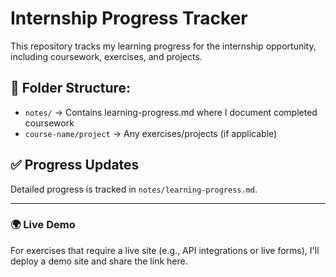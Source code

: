 # Internship Progress Tracker

This repository tracks my learning progress for the internship opportunity, including coursework, exercises, and projects.

## 📂 Folder Structure:
- `notes/` → Contains learning-progress.md where I document completed coursework
- `course-name/project` → Any exercises/projects (if applicable)

## ✅ Progress Updates
Detailed progress is tracked in `notes/learning-progress.md`.

---
### 🌍 Live Demo
For exercises that require a live site (e.g., API integrations or live forms), I'll deploy a demo site and share the link here.